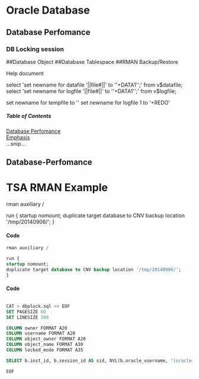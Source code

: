 # Oracle Database
<!-- /TOC -->

## Database Perfomance
### DB Locking session


##Database Object
##Database Tablespace
##RMAN Backup/Restore

Help document


select 'set newname for datafile '||file#||' to ''+DATA1'';' from v$datafile; 
select 'set newname for logfile '||file#||' to ''+DATA1'';' from v$logfile; 

set newname for tempfile <fileno> to '<path>'
set newname for logfile 1 to '+REDO'




##### Table of Contents  
[Database Perfomance](#Database-Perfomance)  
[Emphasis](#emphasis)  
...snip...    
<a name="headers"/>
## Database-Perfomance






# TSA RMAN Example

rman auxiliary / 

run {
startup nomount;
duplicate target database to CNV backup location '/tmp/20140906/';
}


#### Code
```sql
rman auxiliary / 

run {
startup nomount;
duplicate target database to CNV backup location '/tmp/20140906/';
}
```




#### Code
```sql

CAT > dbplock.sql << EOF
SET PAGESIZE 60
SET LINESIZE 300

COLUMN owner FORMAT A20
COLUMN username FORMAT A20
COLUMN object_owner FORMAT A20
COLUMN object_name FORMAT A30
COLUMN locked_mode FORMAT A35

SELECT b.inst_id, b.session_id AS sid, NVL(b.oracle_username, '(oracle)') AS username, a.owner AS object_owner, a.object_name, Decode(b.locked_mode, 0, 'None', 1, 'Null (NULL)', 2, 'Row-S (SS)', 3, 'Row-X (SX)', 4, 'Share (S)', 5, 'S/Row-X (SSX)', 6, 'Exclusive (X)', b.locked_mode) locked_mode, b.os_user_name FROM   dba_objects a, gv$locked_object b WHERE  a.object_id = b.object_id ORDER BY 1, 2, 3, 4; 

EOF

```
